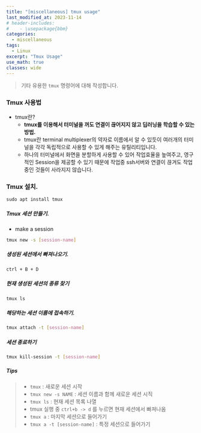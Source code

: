 ```yaml
---
title: "[miscellaneous] tmux usage"
last_modified_at: 2023-11-14
# header-includes:
#    - \usepackage{bbm}
categories:
  - miscellaneous
tags:
  - Linux
excerpt: "Tmux Usage"
use_math: true
classes: wide
---
```


> 기타 유용한 `tmux` 명령어에 대해 작성합니다.

### Tmux 사용법

- tmux란?
    - **tmux를 이용해서 터미널을 꺼도 연결이 끊어지지 않고 딥러닝을 학습할 수 있는 방법.**
    - tmux란 terminal multiplexer의 약자로 이름에서 알 수 있듯이 여러개의 터미널을 각각 독립적으로 사용할 수 있게 해주는 유틸리티입니다.
    - 하나의 터미널에서 화면을 분할하게 사용할 수 있어 작업효율을 높여주고, 영구적인 Session을 제공할 수 있기 때문에 작업중 ssh서버와 연결이 끊겨도 작업중인 것들이 사라지지 않습니다.

### Tmux 설치.

```
sudo apt install tmux
```

##### Tmux 세션 만들기.

- make a session

```bash
tmux new -s [session-name]
```

##### 생성된 세션에서 빠져나오기.

```bash
ctrl + B + D
```

##### 현재 생성된 세션의 종류 찾기

```bash
tmux ls
```

##### 해당하는 세션 이름에 접속하기.

```bash
tmux attach -t [session-name]
```

##### 세션 종료하기
```bash
tmux kill-session -t [session-name]
```

##### Tips
> - `tmux` : 새로운 세션 시작
> - `tmux new -s NAME` : 세션 이름과 함께 새로운 세션 시직
> - `tmux ls` : 현재 세션 목록 나열
> - tmux 실행 중 `ctrl+b -> d` 를 누르면 현재 세션에서 빠져나옴
> - `tmux a` : 마지막 세션으로 들어가기
> - `tmux a -t [session-name]` : 특정 세션으로 들어가기